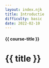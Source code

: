 ```yaml
---
layout: index.njk
title: Introductie
difficulty: basic
date: 2022-02-10
---
```


#### {{ course-title }}
# {{ title }}

